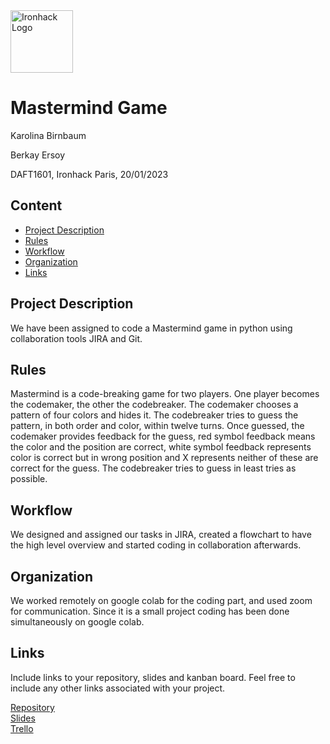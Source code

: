 <img src="https://bit.ly/2VnXWr2" alt="Ironhack Logo" width="100"/>

# Mastermind Game
Karolina Birnbaum

Berkay Ersoy

DAFT1601, Ironhack Paris, 20/01/2023

## Content
- [Project Description](#project-description)
- [Rules](#rules)
- [Workflow](#workflow)
- [Organization](#organization)
- [Links](#links)

## Project Description
We have been assigned to code a Mastermind game in python using collaboration tools JIRA and Git. 

## Rules
Mastermind is a code-breaking game for two players. One player becomes the codemaker, the other the codebreaker. The codemaker chooses a pattern of four colors and hides it. The codebreaker tries to guess the pattern, in both order and color, within twelve turns. Once guessed, the codemaker provides feedback for the guess, red symbol feedback means the color and the position are correct, white symbol feedback represents color is correct but in wrong position and X represents neither of these are correct for the guess. The codebreaker tries to guess in least tries as possible.

## Workflow
We designed and assigned our tasks in JIRA, created a flowchart to have the high level overview and started coding in collaboration afterwards.

## Organization
We worked remotely on google colab for the coding part, and used zoom for communication. Since it is a small project coding has been done simultaneously on google colab.

## Links
Include links to your repository, slides and kanban board. Feel free to include any other links associated with your project.

[Repository](https://github.com/)  
[Slides](https://slides.com/)  
[Trello](https://trello.com/en)  
